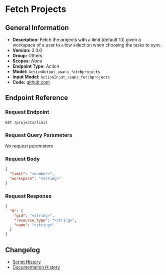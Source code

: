 <!-- BEGIN GENERATED CONTENT -->
# Fetch Projects

## General Information

- **Description:** Fetch the projects with a limit (default 10) given a workspace of a user to allow selection when choosing the tasks to sync.
- **Version:** 2.0.0
- **Group:** Others
- **Scopes:** _None_
- **Endpoint Type:** Action
- **Model:** `ActionOutput_asana_fetchprojects`
- **Input Model:** `ActionInput_asana_fetchprojects`
- **Code:** [github.com](https://github.com/NangoHQ/integration-templates/tree/main/integrations/asana/actions/fetch-projects.ts)


## Endpoint Reference

### Request Endpoint

`GET /projects/limit`

### Request Query Parameters

_No request parameters_

### Request Body

```json
{
  "limit": "<number>",
  "workspace": "<string>"
}
```

### Request Response

```json
{
  "0": {
    "gid": "<string>",
    "resource_type": "<string>",
    "name": "<string>"
  }
}
```

## Changelog

- [Script History](https://github.com/NangoHQ/integration-templates/commits/main/integrations/asana/actions/fetch-projects.ts)
- [Documentation History](https://github.com/NangoHQ/integration-templates/commits/main/integrations/asana/actions/fetch-projects.md)

<!-- END  GENERATED CONTENT -->

